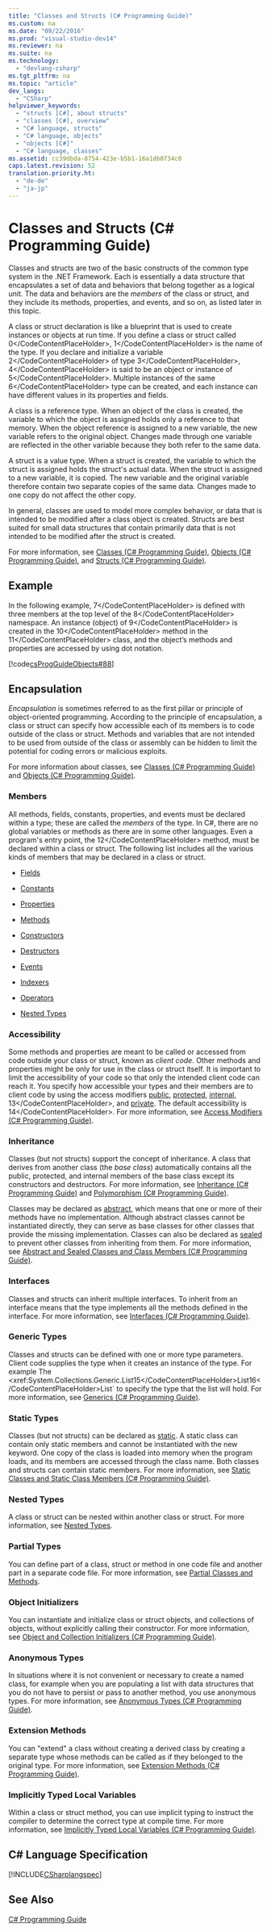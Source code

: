 ```yaml
---
title: "Classes and Structs (C# Programming Guide)"
ms.custom: na
ms.date: "09/22/2016"
ms.prod: "visual-studio-dev14"
ms.reviewer: na
ms.suite: na
ms.technology: 
  - "devlang-csharp"
ms.tgt_pltfrm: na
ms.topic: "article"
dev_langs: 
  - "CSharp"
helpviewer_keywords: 
  - "structs [C#], about structs"
  - "classes [C#], overview"
  - "C# language, structs"
  - "C# language, objects"
  - "objects [C#]"
  - "C# language, classes"
ms.assetid: cc39dbda-8754-423e-b5b1-16a1db0734c0
caps.latest.revision: 52
translation.priority.ht: 
  - "de-de"
  - "ja-jp"
---
```

# Classes and Structs (C# Programming Guide)
Classes and structs are two of the basic constructs of the common type system in the .NET Framework. Each is essentially a data structure that encapsulates a set of data and behaviors that belong together as a logical unit. The data and behaviors are the *members* of the class or struct, and they include its methods, properties, and events, and so on, as listed later in this topic.  
  
 A class or struct declaration is like a blueprint that is used to create instances or objects at run time. If you define a class or struct called <CodeContentPlaceHolder>0\</CodeContentPlaceHolder>, <CodeContentPlaceHolder>1\</CodeContentPlaceHolder> is the name of the type. If you declare and initialize a variable <CodeContentPlaceHolder>2\</CodeContentPlaceHolder> of type <CodeContentPlaceHolder>3\</CodeContentPlaceHolder>, <CodeContentPlaceHolder>4\</CodeContentPlaceHolder> is said to be an object or instance of <CodeContentPlaceHolder>5\</CodeContentPlaceHolder>. Multiple instances of the same <CodeContentPlaceHolder>6\</CodeContentPlaceHolder> type can be created, and each instance can have different values in its properties and fields.  
  
 A class is a reference type. When an object of the class is created, the variable to which the object is assigned holds only a reference to that memory. When the object reference is assigned to a new variable, the new variable refers to the original object. Changes made through one variable are reflected in the other variable because they both refer to the same data.  
  
 A struct is a value type. When a struct is created, the variable to which the struct is assigned holds the struct's actual data. When the struct is assigned to a new variable, it is copied. The new variable and the original variable therefore contain two separate copies of the same data. Changes made to one copy do not affect the other copy.  
  
 In general, classes are used to model more complex behavior, or data that is intended to be modified after a class object is created. Structs are best suited for small data structures that contain primarily data that is not intended to be modified after the struct is created.  
  
 For more information, see [Classes (C# Programming Guide)](../vs140/classes--csharp-programming-guide-.md), [Objects (C# Programming Guide)](../vs140/objects--csharp-programming-guide-.md), and [Structs (C# Programming Guide)](../vs140/structs--csharp-programming-guide-.md).  
  
## Example  
 In the following example, <CodeContentPlaceHolder>7\</CodeContentPlaceHolder> is defined with three members at the top level of the <CodeContentPlaceHolder>8\</CodeContentPlaceHolder> namespace. An instance (object) of <CodeContentPlaceHolder>9\</CodeContentPlaceHolder> is created in the <CodeContentPlaceHolder>10\</CodeContentPlaceHolder> method in the <CodeContentPlaceHolder>11\</CodeContentPlaceHolder> class, and the object’s methods and properties are accessed by using dot notation.  
  
 [!code[csProgGuideObjects#88](../vs140/codesnippet/CSharp/classes-and-structs--csharp-programming-guide-_1.cs)]  
  
## Encapsulation  
 *Encapsulation* is sometimes referred to as the first pillar or principle of object-oriented programming. According to the principle of encapsulation, a class or struct can specify how accessible each of its members is to code outside of the class or struct. Methods and variables that are not intended to be used from outside of the class or assembly can be hidden to limit the potential for coding errors or malicious exploits.  
  
 For more information about classes, see [Classes (C# Programming Guide)](../vs140/classes--csharp-programming-guide-.md) and [Objects (C# Programming Guide)](../vs140/objects--csharp-programming-guide-.md).  
  
### Members  
 All methods, fields, constants, properties, and events must be declared within a type; these are called the *members* of the type. In C#, there are no global variables or methods as there are in some other languages. Even a program's entry point, the <CodeContentPlaceHolder>12\</CodeContentPlaceHolder> method, must be declared within a class or struct. The following list includes all the various kinds of members that may be declared in a class or struct.  
  
-   [Fields](../vs140/fields--csharp-programming-guide-.md)  
  
-   [Constants](../vs140/constants--csharp-programming-guide-.md)  
  
-   [Properties](../vs140/properties--csharp-programming-guide-.md)  
  
-   [Methods](../vs140/methods--csharp-programming-guide-.md)  
  
-   [Constructors](../vs140/constructors--csharp-programming-guide-.md)  
  
-   [Destructors](../vs140/destructors--csharp-programming-guide-.md)  
  
-   [Events](../vs140/events--csharp-programming-guide-.md)  
  
-   [Indexers](../vs140/indexers--csharp-programming-guide-.md)  
  
-   [Operators](../vs140/operators--csharp-programming-guide-.md)  
  
-   [Nested Types](../vs140/nested-types--csharp-programming-guide-.md)  
  
### Accessibility  
 Some methods and properties are meant to be called or accessed from code outside your class or struct, known as *client code*. Other methods and properties might be only for use in the class or struct itself. It is important to limit the accessibility of your code so that only the intended client code can reach it. You specify how accessible your types and their members are to client code by using the access modifiers [public](../vs140/public--csharp-reference-.md), [protected](../vs140/protected--csharp-reference-.md), [internal](../vs140/internal--csharp-reference-.md), <CodeContentPlaceHolder>13\</CodeContentPlaceHolder>, and [private](../vs140/private--csharp-reference-.md). The default accessibility is <CodeContentPlaceHolder>14\</CodeContentPlaceHolder>. For more information, see [Access Modifiers (C# Programming Guide)](../vs140/access-modifiers--csharp-programming-guide-.md).  
  
### Inheritance  
 Classes (but not structs) support the concept of inheritance. A class that derives from another class (the *base class*) automatically contains all the public, protected, and internal members of the base class except its constructors and destructors. For more information, see [Inheritance (C# Programming Guide)](../vs140/inheritance--csharp-programming-guide-.md) and [Polymorphism (C# Programming Guide)](../vs140/polymorphism--csharp-programming-guide-.md).  
  
 Classes may be declared as [abstract](../vs140/abstract--csharp-reference-.md), which means that one or more of their methods have no implementation. Although abstract classes cannot be instantiated directly, they can serve as base classes for other classes that provide the missing implementation. Classes can also be declared as [sealed](../vs140/sealed--csharp-reference-.md) to prevent other classes from inheriting from them. For more information, see [Abstract and Sealed Classes and Class Members (C# Programming Guide)](../vs140/abstract-and-sealed-classes-and-class-members--csharp-programming-guide-.md).  
  
### Interfaces  
 Classes and structs can inherit multiple interfaces. To inherit from an interface means that the type implements all the methods defined in the interface. For more information, see [Interfaces (C# Programming Guide)](../vs140/interfaces--csharp-programming-guide-.md).  
  
### Generic Types  
 Classes and structs can be defined with one or more type parameters. Client code supplies the type when it creates an instance of the type. For example The <xref:System.Collections.Generic.List<CodeContentPlaceHolder>15\</CodeContentPlaceHolder>List<string><CodeContentPlaceHolder>16\</CodeContentPlaceHolder>List<int>` to specify the type that the list will hold. For more information, see [Generics (C# Programming Guide)](../vs140/generics--csharp-programming-guide-.md).  
  
### Static Types  
 Classes (but not structs) can be declared as [static](../vs140/static--csharp-reference-.md). A static class can contain only static members and cannot be instantiated with the new keyword. One copy of the class is loaded into memory when the program loads, and its members are accessed through the class name. Both classes and structs can contain static members. For more information, see [Static Classes and Static Class Members (C# Programming Guide)](../vs140/static-classes-and-static-class-members--csharp-programming-guide-.md).  
  
### Nested Types  
 A class or struct can be nested within another class or struct. For more information, see [Nested Types](../vs140/nested-types--csharp-programming-guide-.md).  
  
### Partial Types  
 You can define part of a class, struct or method in one code file and another part in a separate code file. For more information, see [Partial Classes and Methods](../vs140/partial-classes-and-methods--csharp-programming-guide-.md).  
  
### Object Initializers  
 You can instantiate and initialize class or struct objects, and collections of objects, without explicitly calling their constructor. For more information, see [Object and Collection Initializers (C# Programming Guide)](../vs140/object-and-collection-initializers--csharp-programming-guide-.md).  
  
### Anonymous Types  
 In situations where it is not convenient or necessary to create a named class, for example when you are populating a list with data structures that you do not have to persist or pass to another method, you use anonymous types. For more information, see [Anonymous Types (C# Programming Guide)](../vs140/anonymous-types--csharp-programming-guide-.md).  
  
### Extension Methods  
 You can "extend" a class without creating a derived class by creating a separate type whose methods can be called as if they belonged to the original type. For more information, see [Extension Methods (C# Programming Guide)](../vs140/extension-methods--csharp-programming-guide-.md).  
  
### Implicitly Typed Local Variables  
 Within a class or struct method, you can use implicit typing to instruct the compiler to determine the correct type at compile time. For more information, see [Implicitly Typed Local Variables (C# Programming Guide)](../vs140/implicitly-typed-local-variables--csharp-programming-guide-.md).  
  
## C# Language Specification  
 [!INCLUDE[CSharplangspec](../vs140/includes/csharplangspec_md.md)]  
  
## See Also  
 [C# Programming Guide](../vs140/csharp-programming-guide.md)